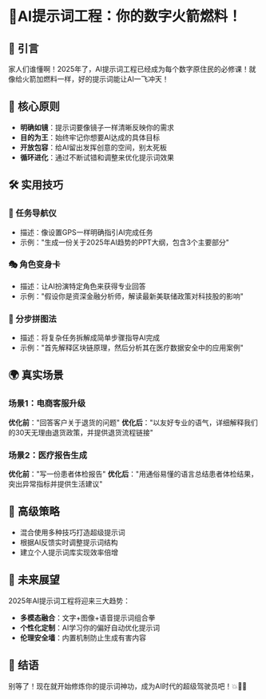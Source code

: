 # 🚀AI提示词工程：你的数字火箭燃料！

## 🌟 引言
家人们谁懂啊！2025年了，AI提示词工程已经成为每个数字原住民的必修课！就像给火箭加燃料一样，好的提示词能让AI一飞冲天！

## 🔑 核心原则
- **明确如镜**：提示词要像镜子一样清晰反映你的需求
- **目的为王**：始终牢记你想要AI达成的具体目标
- **开放包容**：给AI留出发挥创意的空间，别太死板
- **循环进化**：通过不断试错和调整来优化提示词效果

## 🛠️ 实用技巧
### 🎯 任务导航仪
- 描述：像设置GPS一样明确指引AI完成任务
- 示例："生成一份关于2025年AI趋势的PPT大纲，包含3个主要部分"

### 🎭 角色变身卡
- 描述：让AI扮演特定角色来获得专业回答
- 示例："假设你是资深金融分析师，解读最新美联储政策对科技股的影响"

### 🧩 分步拼图法
- 描述：将复杂任务拆解成简单步骤指导AI完成
- 示例："首先解释区块链原理，然后分析其在医疗数据安全中的应用案例"

## 🌍 真实场景
### 场景1：电商客服升级
**优化前**："回答客户关于退货的问题"
**优化后**："以友好专业的语气，详细解释我们的30天无理由退货政策，并提供退货流程链接"

### 场景2：医疗报告生成
**优化前**："写一份患者体检报告"
**优化后**："用通俗易懂的语言总结患者体检结果，突出异常指标并提供生活建议"

## 🚄 高级策略
- 混合使用多种技巧打造超级提示词
- 根据AI反馈实时调整提示词结构
- 建立个人提示词库实现效率倍增

## 🔮 未来展望
2025年AI提示词工程将迎来三大趋势：
- **多模态融合**：文字+图像+语音提示词组合拳
- **个性化定制**：AI学习你的偏好自动优化提示词
- **伦理安全墙**：内置机制防止生成有害内容

## 💪 结语
别等了！现在就开始修炼你的提示词神功，成为AI时代的超级驾驶员吧！💥🚀🎉